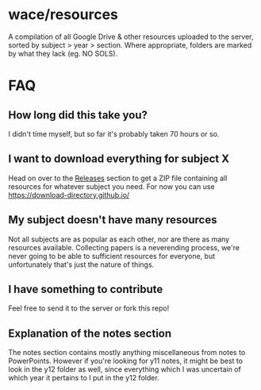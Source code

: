 # wace/resources
A compilation of all Google Drive & other resources uploaded to the server, sorted by subject > year > section.
Where appropriate, folders are marked by what they lack (eg. NO SOLS).

# FAQ
## How long did this take you?
I didn't time myself, but so far it's probably taken 70 hours or so.

## I want to download everything for subject X
Head on over to the [Releases](https://github.com/wacedungeoner/wace/releases) section to get a ZIP file containing all resources for whatever subject you need.
For now you can use https://download-directory.github.io/

## My subject doesn't have many resources
Not all subjects are as popular as each other, nor are there as many resources available. Collecting papers is a neverending process, we're never going to be able to sufficient resources for everyone, but unfortunately that's just the nature of things.

## I have something to contribute
Feel free to send it to the server or fork this repo!

## Explanation of the notes section
The notes section contains mostly anything miscellaneous from notes to PowerPoints. However if you're looking for y11 notes, it might be best to look in the y12 folder as well, since everything which I was uncertain of which year it pertains to I put in the y12 folder.

